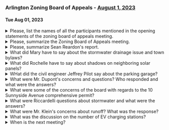### Arlington Zoning Board of Appeals - [August 1, 2023](https://www.youtube.com/watch?v=VXmFjO_Fuic)
#### Tue Aug 01, 2023

<details><summary>Please, list the names of all the participants mentioned in the opening statements of the zoning board of appeals meeting.</summary>

> The participants mentioned in the opening statements of the zoning board of appeals meeting are Pat Hamlin, Christian Klein, Roger DuPont, Daniel Rickardelli, Venkat Holy, Elaine Hoffman, Adam LeBlanc, Colleen Ralston, Paul, Sean Reardon, Mary Stanley O'Connor, and Erica Schwartz.
</details><details><summary>Please, summarize the Zoning Board of Appeals meeting.</summary>

> The Zoning Board of Appeals meeting was chaired by Pat Hamlin and attended by board members Christian Klein, Roger DuPont, Daniel Riccardelli, Venkat Holy, Elaine Hoffman, and Adam LeBlanc. The meeting was also attended by Sean Reardon, the board's review consultant, and representatives from the Arlington Housing Corporation. The main discussion revolved around a proposed comprehensive permit for a new development. Reardon presented his review of the project's technical features and traffic-related matters, noting that all concerns raised were addressable without compromising the project. The board also discussed the project's stormwater management plan, parking arrangements, and the provision of electric vehicle charging stations. The meeting concluded with the decision to continue the hearing on August 15th, with deliberation dates set for September 5th and 12th.
</details><details><summary>Please, summarize Sean Reardon's report.</summary>

> Sean Reardon, the board's consultant, reviewed all the submittals and prepared a comment letter. He noted that all comments were addressable without compromising the project or creating any fundamental changes. He highlighted a few key points including the drain line that the project ties into, the construction management methodologies, the demolition of walls, emergency vehicle access, loading and unloading at the site, the placement of the garage door, water and sewer demands, and the stormwater analysis. He concluded that none of these issues constituted a level of concern that would warrant delaying the closure of the public hearing.
</details><details><summary>What did Mary have to say about the stormwater drainage issue and town bylaws?</summary>

> Mary stated that the project is exempt from the Arlington stormwater bylaw from April of 2022 because there is an increase in pervious space, meaning the project does not trigger the bylaw. However, she mentioned that they have included a waiver request in their application just in case it is needed.
</details><details><summary>What did Rochelle have to say about shadows on neighboring solar panels?</summary>

> Rochelle conducted a shadow study to assess the impact of the proposed development on solar exposure at 243 Michael Street. The study found that the proposed development would decrease the annual solar radiation from 1490 kilowatt hours per square meter to 1486, representing an overall change of less than .003%. The study also found that there would be no significant effect on solar exposure during the months of November to January.
</details><details><summary>WHat did the civil engineer Jeffrey Pilot say about the parking garage?</summary>

> Jeffrey Pilot, the civil engineer for the project, discussed several aspects of the parking garage. He mentioned that they have removed the infiltration system and changed the mini dry well to a solid cover. They have also regraded the fighting areas to prevent potential ponding issues within the garage. He also mentioned that they have included a waiver request for the stormwater permit in case the town engineer requests it. He also discussed the sewer and water calculations provided by the MEP from the site.
</details><details><summary>What were Mr. Dupont's concerns and questions?  Who responded and what were the answers?</summary>

> Mr. Dupont had concerns and questions about the parking and the recent guidance for electric parking charging stations to have accessibility requirements. He asked the applicant if they were planning to include those with whatever charge spaces are being provided. The applicant responded that they did submit an earlier plan showing their intended locations for the EV charging stations, some of which do serve those accessible spaces in the lower leg of the parking. They also mentioned their intention to balance the number of EV charging spaces with the number of accessible spaces to provide equitable service to everyone.
</details><details><summary>What were some of the concerns of the board with regards to the 10 Sunnyside Avenue comprehensive permit?</summary>

> The board had several concerns regarding the 10 Sunnyside Avenue comprehensive permit. These included the lack of detail on construction management methodologies, how the walls would be demolished and managed given that they retain slopes on the abutting parcels, and how emergency vehicles would access the site. There were also concerns about how loading and unloading would happen at the site given the lack of street side parking, the placement of the garage door relative to the street, and the demands on water and sewer systems. The board also had concerns about the stormwater analysis and the proposed infiltration system underneath the building. Finally, there were concerns about the drain line that the project ties into for discharging its runoff, including where it ends and what it serves.
</details><details><summary>What were Riccardelli questions about stormwater and what were the answers?</summary>

> Riccardelli asked about the stormwater management system. He understood that it was not required to have the infiltration system, which is a benefit for the project as it does not have to be installed. However, he wanted to know if any study had been done to ensure that without the infiltration system, the stormwater system can handle the 100-year flood, especially considering that these floods are happening more frequently. 

In response, it was explained that the project will result in a net reduction of runoff from the site. Regardless of the outcomes or analysis, it will always be less than what the site currently sees. The site is currently an at-grade lot with an industrial use and it will be switched to almost a completely covered roof. This will significantly improve the quality of runoff coming off the site. Calculations have confirmed that the system will not surcharge above any of the rims on the 100-year storm and that there will be a reduced peak flow for the 100-year in the post-condition.
</details><details><summary>What were Mr. Klein's concerns about runoff?  What was the response?</summary>

> Mr. Klein expressed concerns about the stormwater management system, specifically whether the system could handle the 100-year flood without the infiltration system. The response was that the project would result in a net reduction of runoff from the site, regardless of the outcomes or analysis. The site is currently an at-grade lot with an industrial use and will be switched to almost a completely covered roof, improving the quality of runoff. Calculations confirmed that the system would not surcharge above any of the rims on the 100-year storm and that there would be a reduced peak flow for the 100-year in the post-condition.
</details><details><summary>What was the discussion on the number of EV charging stations?</summary>

> The discussion on the number of EV charging stations revolved around the recent guidance for electric parking charging stations to have accessibility requirements. The applicant mentioned that they had submitted an earlier plan showing their intended locations for the EV charging stations, some of which serve the accessible spaces in the parking area. The aim is to balance the number of EV charging spaces with the number of accessible spaces to ensure equitable service for everyone.
</details><details><summary>When is the next meeting?</summary>

> The next meeting is scheduled for August 15th.
</details>